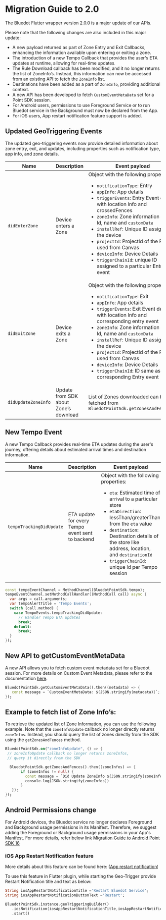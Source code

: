 Migration Guide to 2.0
========================

The Bluedot Flutter wrapper version 2.0.0 is a major update of our APIs. 

Please note that the following changes are also included in this major update:

- A new payload returned as part of Zone Entry and Exit Callbacks, enhancing the information available upon entering or exiting a zone.
- The introduction of a new Tempo Callback that provides the user's ETA updates at runtime, allowing for real-time updates.
- The Rule Download callback has been modified, and it no longer returns the list of ZoneInfo’s. Instead, this information can now be accessed from an existing API to fetch the `ZoneInfo` list.
- Destinations have been added as a part of `ZoneInfo`, providing additional context.
- A new API has been developed to fetch `CustomEventMetaData` set for a Point SDK session.
- For Android users, permissions to use Foreground Service or to run Bluedot service in the Background must now be declared from the App.
- For iOS users, App restart notification feature support is added.

## Updated GeoTriggering Events
The updated geo-triggering events now provide detailed information about zone entry, exit, and updates, including properties such as notification type, app info, and zone details.

| **Name**         | **Description**                 | **Event payload**                                                                                                                                                                                                                                         |
|------------------|---------------------------------|-----------------------------------------------------------------------------------------------------------------------------------------------------------------------------------------------------------------------------------------------------------|
| `didEnterZone`   | Device enters a Zone            | Object with the following properties:<ul><li>`notificationType`: Entry</li><li>`appInfo`: App details</li><li>`triggerEvents`: Entry Event details with location Info and crossedFences</li><li>`zoneInfo`: Zone information with Id, name and `customData`</li><li>`installRef`: Unique ID assigned to the device</li><li>`projectId`: ProjectId of the Project used from Canvas</li><li>`deviceInfo`: Device Details</li><li>`triggerChainId`: unique ID assigned to a particular Entry event</li></ul> |
| `didExitZone`    | Device exits a Zone             | Object with the following properties:<ul><li>`notificationType`: Exit</li><li>`appInfo`: App details</li><li>`triggerEvents`: Exit Event details with location Info and corresponding entry event</li><li>`zoneInfo`: Zone information with Id, name and `customData`</li><li>`installRef`: Unique ID assigned to the device</li><li>`projectId`: ProjectId of the Project used from Canvas</li><li>`deviceInfo`: Device Details</li><li>`triggerChainId`: ID same as the corresponding Entry event</li></ul> |
| `didUpdateZoneInfo` | Update from SDK about Zone’s download | List of Zones downloaded can be fetched from `BluedotPointSdk.getZonesAndFences()`                                                                                                                                                                              |


## New Tempo Event

A new Tempo Callback provides real-time ETA updates during the user's journey, offering details about estimated arrival times and destination information.

| **Name**                  | **Description**                                      | **Event payload**                                                                                                                                                                                                                   |
|---------------------------|------------------------------------------------------|-------------------------------------------------------------------------------------------------------------------------------------------------------------------------------------------------------------------------------------|
| `tempoTrackingDidUpdate`  | ETA update for every Tempo event sent to backend     | Object with the following properties:<ul><li>`eta`: Estimated time of arrival to a particular store</li><li>`etaDirection`: lessThan/greaterThan from the `eta` value</li><li>`destination`: Destination details of the store like address, location, and `destinationId`</li><li>`triggerChainId`: unique Id per Tempo session</li></ul> |


```dart
const tempoEventChannel = MethodChannel(BluedotPointSdk.tempo);
tempoEventChannel.setMethodCallHandler((MethodCall call) async {
  var args = call.arguments;
  var tempoAlertTitle = 'Tempo Events';
  switch (call.method) {
    case TempoEvents.tempoTrackingDidUpdate:
      // Handler Tempo ETA updates
      break;
    default:
      break;
  }
});
```

## New API to getCustomEventMetaData
A new API allows you to fetch custom event metadata set for a Bluedot session. For more details on Custom Event Metadata, please refer to the documentation [here](../../../Custom%20Data.md).

```dart
BluedotPointSdk.getCustomEventMetaData().then((metadata) => {  
   const message = `CustomEventMetaData: ${JSON.stringify(metadata)}`; 
});
```

## Example to fetch list of Zone Info’s:

To retrieve the updated list of Zone Information, you can use the following example. Note that the `zoneInfoUpdate` callback no longer directly returns `zoneInfos`. Instead, you should query the list of zones directly from the SDK using the `getZonesAndFences` method.

```dart
BluedotPointSdk.on("zoneInfoUpdate", () => { 
 // zoneInfoUpdate callback no longer returns zoneInfos, 
 // query it directly from the SDK 

  BluedotPointSdk.getZonesAndFences().then((zoneInfos) => {  
       if (zoneInfos != null) {      
         const message = `Did Update ZoneInfo ${JSON.stringify(zoneInfos)}`;   
         console.log(JSON.stringify(zoneInfos))   
       }
   });
});   
```

## Android Permissions change

For Android devices, the Bluedot service no longer declares Foreground and Background usage permissions in its Manifest. Therefore, we suggest adding the Foreground or Background usage permissions in your App's Manifest. For more details, refer below link [Migration Guide to Android Point SDK 16](https://docs.bluedot.io/Point%20SDK/Android/Migration%20Guides/Migration%20guide%20to%20SDK%2016%20for%20Android#update-the-apps-location-permissions-in-the-manifest)

### iOS App Restart Notification feature

More details about this feature can be found here: ([App restart notification](https://docs.bluedot.io/Point%20SDK/iOS/Features/App%20restart%20notification))

To use this feature in Flutter plugin, while starting the Geo-Trigger provide Restart Notification title and text as below:

```dart
String iosAppRestartNotificationTitle ='Restart Bluedot Service';
String iosAppRestartNotificationButtonText ='Restart';

BluedotPointSdk.instance.geoTriggeringBuilder()
   .iosNotification(iosAppRestartNotificationTitle,iosAppRestartNotificationButtonText)
   .start()
```